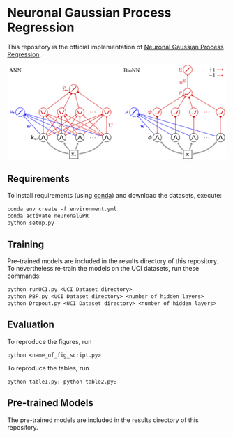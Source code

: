 # Neuronal Gaussian Process Regression

This repository is the official implementation of [Neuronal Gaussian Process Regression](https://papers.nips.cc/paper/2020/hash/4ef2f8259495563cb3a8ea4449ec4f9f-Abstract.html). 

![Image of NN](https://github.com/j-friedrich/neuronalGPR/blob/master/fig.png)

## Requirements

To install requirements (using [conda](https://www.anaconda.com/products/individual)) and download the datasets, execute:

```setup
conda env create -f environment.yml
conda activate neuronalGPR
python setup.py
```

## Training

Pre-trained models are included in the results directory of this repository.
To nevertheless re-train the models on the UCI datasets, run these commands:

```train
python runUCI.py <UCI Dataset directory>
python PBP.py <UCI Dataset directory> <number of hidden layers>
python Dropout.py <UCI Dataset directory> <number of hidden layers>
```

## Evaluation

To reproduce the figures, run

```fig
python <name_of_fig_script.py>
```

To reproduce the tables, run

```table
python table1.py; python table2.py; 
```

## Pre-trained Models

The pre-trained models are included in the results directory of this repository.
